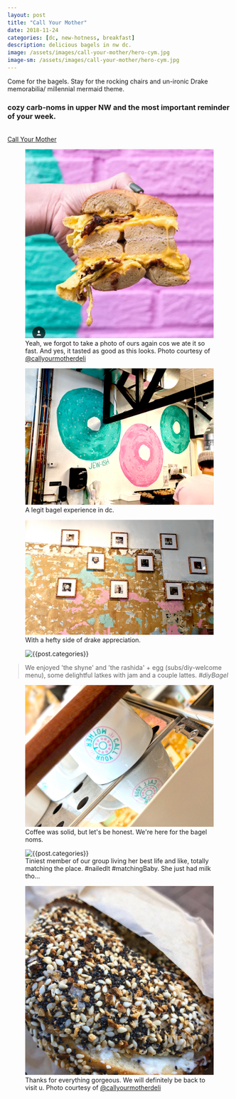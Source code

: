 ```yaml
---
layout: post
title: "Call Your Mother"
date: 2018-11-24
categories: [dc, new-hotness, breakfast]
description: delicious bagels in nw dc.
image: /assets/images/call-your-mother/hero-cym.jpg
image-sm: /assets/images/call-your-mother/hero-cym.jpg
---
```


<p>Come for the bagels. Stay for the rocking chairs and un-ironic Drake memorabilia/ millennial mermaid theme.</p>
<h3>cozy carb-noms in upper NW and the most important reminder of your week.</h3>
<br>
<a href="https://www.callyourmotherdeli.com/" target="_blank">Call Your Mother</a>

<figure>
  <img src="/assets/images/call-your-mother/cym-breakfast-bagel.jpg" alt="{{post.categories}}"/>
  <figcaption>Yeah, we forgot to take a photo of ours again cos we ate it so fast. And yes, it tasted as good as this looks. Photo courtesy of <a href="https://www.instagram.com/callyourmotherdeli/" target="_blank">@callyourmotherdeli</a></figcaption>
</figure>
<figure>
  <img src="/assets/images/call-your-mother/bagels-cym.jpg" alt="{{post.categories}}"/>
  <figcaption>A legit bagel experience in dc.</figcaption>
</figure>
<figure>
  <img src="/assets/images/call-your-mother/cym-drake.jpg" alt="{{post.categories}}"/>
  <figcaption>With a hefty side of drake appreciation.</figcaption>
</figure>
<figure>
  <img src="/assets/images/call-your-mother/cym-menu.jpg" alt="{{post.categories}}"/>
</figure>
<blockquote>
  We enjoyed 'the shyne' and 'the rashida' + egg (subs/diy-welcome menu), some delightful latkes with jam and a couple lattes.
  <cite>#diyBagel</cite>
</blockquote>
<figure>
  <img src="/assets/images/call-your-mother/espresso-cym.jpg" alt="{{post.categories}}"/>
  <figcaption>Coffee was solid, but let's be honest. We're here for the bagel noms.</figcaption>
</figure>
<figure>
  <img src="/assets/images/call-your-mother/matching-baby-cym.jpg" alt="{{post.categories}}"/>
  <figcaption>Tiniest member of our group living her best life and like, totally matching the place. #nailedIt #matchingBaby. She just had milk tho...</figcaption>
</figure>
<figure>
  <img src="/assets/images/call-your-mother/cym-bagel-noms.jpg" alt="{{post.categories}}"/>
  <figcaption>Thanks for everything gorgeous. We will definitely be back to visit u. Photo courtesy of <a href="https://www.instagram.com/callyourmotherdeli/" target="_blank">@callyourmotherdeli</a></figcaption>
</figure>